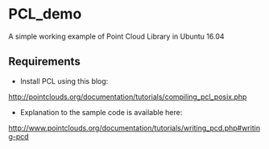 # PCL_demo
A simple working example of Point Cloud Library in Ubuntu 16.04

## Requirements
- Install PCL using this blog:

http://pointclouds.org/documentation/tutorials/compiling_pcl_posix.php

- Explanation to the sample code is available here:

http://www.pointclouds.org/documentation/tutorials/writing_pcd.php#writing-pcd



